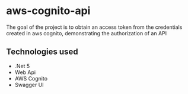 # aws-cognito-api

The goal of the project is to obtain an access token from the credentials created in aws cognito, demonstrating the authorization of an API

## Technologies used
- .Net 5
- Web Api
- AWS Cognito
- Swagger UI 

